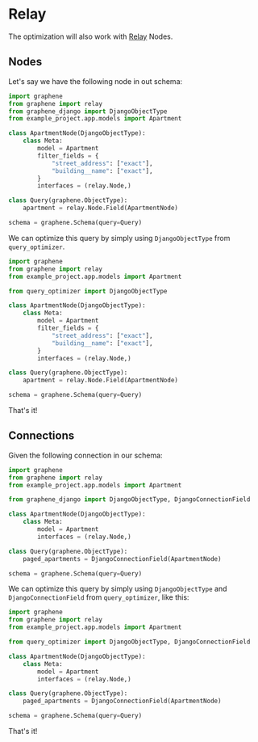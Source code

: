 # Relay

The optimization will also work with [Relay] Nodes.

## Nodes

Let's say we have the following node in out schema:

```python
import graphene
from graphene import relay
from graphene_django import DjangoObjectType
from example_project.app.models import Apartment

class ApartmentNode(DjangoObjectType):
    class Meta:
        model = Apartment
        filter_fields = {
            "street_address": ["exact"],
            "building__name": ["exact"],
        }
        interfaces = (relay.Node,)

class Query(graphene.ObjectType):
    apartment = relay.Node.Field(ApartmentNode)

schema = graphene.Schema(query=Query)
```

We can optimize this query by simply using `DjangoObjectType` from `query_optimizer`.

```python
import graphene
from graphene import relay
from example_project.app.models import Apartment

from query_optimizer import DjangoObjectType

class ApartmentNode(DjangoObjectType):
    class Meta:
        model = Apartment
        filter_fields = {
            "street_address": ["exact"],
            "building__name": ["exact"],
        }
        interfaces = (relay.Node,)

class Query(graphene.ObjectType):
    apartment = relay.Node.Field(ApartmentNode)

schema = graphene.Schema(query=Query)
```

That's it!

## Connections

Given the following connection in our schema:

```python
import graphene
from graphene import relay
from example_project.app.models import Apartment

from graphene_django import DjangoObjectType, DjangoConnectionField

class ApartmentNode(DjangoObjectType):
    class Meta:
        model = Apartment
        interfaces = (relay.Node,)

class Query(graphene.ObjectType):
    paged_apartments = DjangoConnectionField(ApartmentNode)

schema = graphene.Schema(query=Query)
```

We can optimize this query by simply using `DjangoObjectType`
and `DjangoConnectionField` from `query_optimizer`, like this:

```python
import graphene
from graphene import relay
from example_project.app.models import Apartment

from query_optimizer import DjangoObjectType, DjangoConnectionField

class ApartmentNode(DjangoObjectType):
    class Meta:
        model = Apartment
        interfaces = (relay.Node,)

class Query(graphene.ObjectType):
    paged_apartments = DjangoConnectionField(ApartmentNode)

schema = graphene.Schema(query=Query)
```

That's it!


[Relay]: https://relay.dev/docs/guides/graphql-server-specification/
